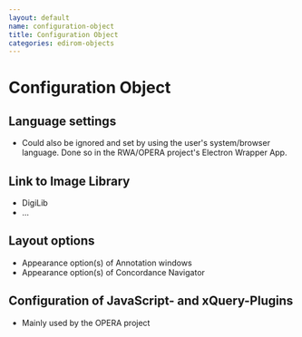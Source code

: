 ```yaml
---
layout: default
name: configuration-object
title: Configuration Object
categories: edirom-objects
---
```


# Configuration Object

## Language settings
* Could also be ignored and set by using the user's system/browser language. Done so in the RWA/OPERA project's Electron Wrapper App.

## Link to Image Library
* DigiLib
* …

## Layout options
* Appearance option(s) of Annotation windows
* Appearance option(s) of Concordance Navigator

## Configuration of JavaScript- and xQuery-Plugins
* Mainly used by the OPERA project
